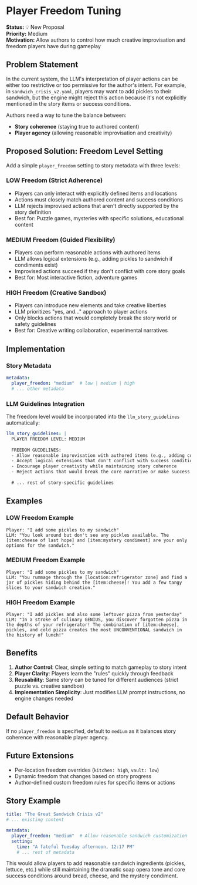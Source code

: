 # Player Freedom Tuning

**Status:** 💡 New Proposal  
**Priority:** Medium  
**Motivation:** Allow authors to control how much creative improvisation and freedom players have during gameplay

## Problem Statement

In the current system, the LLM's interpretation of player actions can be either too restrictive or too permissive for the author's intent. For example, in `sandwich_crisis_v2.yaml`, players may want to add pickles to their sandwich, but the engine might reject this action because it's not explicitly mentioned in the story items or success conditions.

Authors need a way to tune the balance between:
- **Story coherence** (staying true to authored content)  
- **Player agency** (allowing reasonable improvisation and creativity)

## Proposed Solution: Freedom Level Setting

Add a simple `player_freedom` setting to story metadata with three levels:

### LOW Freedom (Strict Adherence)
- Players can only interact with explicitly defined items and locations
- Actions must closely match authored content and success conditions
- LLM rejects improvised actions that aren't directly supported by the story definition
- Best for: Puzzle games, mysteries with specific solutions, educational content

### MEDIUM Freedom (Guided Flexibility) 
- Players can perform reasonable actions with authored items
- LLM allows logical extensions (e.g., adding pickles to sandwich if condiments exist)
- Improvised actions succeed if they don't conflict with core story goals
- Best for: Most interactive fiction, adventure games

### HIGH Freedom (Creative Sandbox)
- Players can introduce new elements and take creative liberties
- LLM prioritizes "yes, and..." approach to player actions
- Only blocks actions that would completely break the story world or safety guidelines
- Best for: Creative writing collaboration, experimental narratives

## Implementation

### Story Metadata
```yaml
metadata:
  player_freedom: "medium"  # low | medium | high
  # ... other metadata
```

### LLM Guidelines Integration
The freedom level would be incorporated into the `llm_story_guidelines` automatically:

```yaml
llm_story_guidelines: |
  PLAYER FREEDOM LEVEL: MEDIUM
  
  FREEDOM GUIDELINES:
  - Allow reasonable improvisation with authored items (e.g., adding condiments, using items creatively)
  - Accept logical extensions that don't conflict with success conditions
  - Encourage player creativity while maintaining story coherence
  - Reject actions that would break the core narrative or make success impossible
  
  # ... rest of story-specific guidelines
```

## Examples

### LOW Freedom Example
```
Player: "I add some pickles to my sandwich"
LLM: "You look around but don't see any pickles available. The [item:cheese of last hope] and [item:mystery condiment] are your only options for the sandwich."
```

### MEDIUM Freedom Example  
```
Player: "I add some pickles to my sandwich"
LLM: "You rummage through the [location:refrigerator zone] and find a jar of pickles hiding behind the [item:cheese]! You add a few tangy slices to your sandwich creation."
```

### HIGH Freedom Example
```
Player: "I add pickles and also some leftover pizza from yesterday"
LLM: "In a stroke of culinary GENIUS, you discover forgotten pizza in the depths of your refrigerator! The combination of [item:cheese], pickles, and cold pizza creates the most UNCONVENTIONAL sandwich in the history of lunch!"
```

## Benefits

1. **Author Control**: Clear, simple setting to match gameplay to story intent
2. **Player Clarity**: Players learn the "rules" quickly through feedback
3. **Reusability**: Same story can be tuned for different audiences (strict puzzle vs. creative sandbox)
4. **Implementation Simplicity**: Just modifies LLM prompt instructions, no engine changes needed

## Default Behavior

If no `player_freedom` is specified, default to `medium` as it balances story coherence with reasonable player agency.

## Future Extensions

- Per-location freedom overrides (`kitchen: high`, `vault: low`)
- Dynamic freedom that changes based on story progress
- Author-defined custom freedom rules for specific items or actions

## Story Example

```yaml
title: "The Great Sandwich Crisis v2"
# ... existing content

metadata:
  player_freedom: "medium"  # Allow reasonable sandwich customization
  setting:
    time: "A fateful Tuesday afternoon, 12:17 PM"
    # ... rest of metadata
```

This would allow players to add reasonable sandwich ingredients (pickles, lettuce, etc.) while still maintaining the dramatic soap opera tone and core success conditions around bread, cheese, and the mystery condiment.